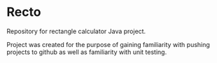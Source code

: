 # Recto
Repository for rectangle calculator Java project. 

Project was created for the purpose of gaining familiarity with pushing projects to github as well as familiarity with unit testing. 
